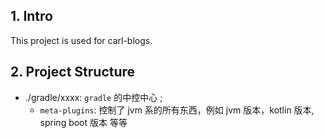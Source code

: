 ## 1. Intro

This project is used for carl-blogs.

## 2. Project Structure

- ./gradle/xxxx: `gradle` 的中控中心 ;
    - `meta-plugins`: 控制了 jvm 系的所有东西，例如 jvm 版本，kotlin 版本, spring boot 版本 等等